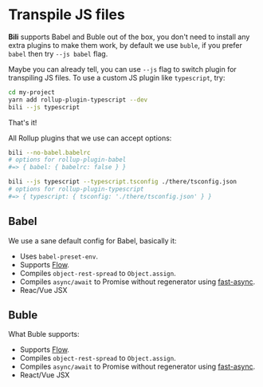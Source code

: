 # Transpile JS files

**Bili** supports Babel and Buble out of the box, you don't need to install any extra plugins to make them work, by default we use `buble`, if you prefer `babel` then try `--js babel` flag.

Maybe you can already tell, you can use `--js` flag to switch plugin for transpiling JS files. To use a custom JS plugin like `typescript`, try:

```bash
cd my-project
yarn add rollup-plugin-typescript --dev
bili --js typescript
```

That's it!

All Rollup plugins that we use can accept options:

```bash
bili --no-babel.babelrc
# options for rollup-plugin-babel
#=> { babel: { babelrc: false } }

bili --js typescript --typescript.tsconfig ./there/tsconfig.json
# options for rollup-plugin-typescript
#=> { typescript: { tsconfig: './there/tsconfig.json' } }
```

## Babel

We use a sane default config for Babel, basically it:

* Uses `babel-preset-env`.
* Supports [Flow](https://flow.org).
* Compiles `object-rest-spread` to `Object.assign`.
* Compiles `async/await` to Promise without regenerator using [fast-async](https://github.com/MatAtBread/fast-async).
* Reac/Vue JSX

## Buble

What Buble supports:

* Supports [Flow](https://flow.org).
* Compiles `object-rest-spread` to `Object.assign`.
* Compiles `async/await` to Promise without regenerator using [fast-async](https://github.com/MatAtBread/fast-async).
* React/Vue JSX
